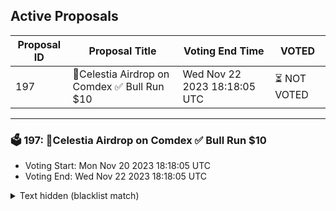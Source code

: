 ## Active Proposals

| Proposal ID | Proposal Title | Voting End Time | VOTED |
|-------------|----------------|-----------------|-------|
| 197 |  💎Celestia Airdrop on Comdex ✅ Bull Run $10  | Wed Nov 22 2023 18:18:05 UTC | ⏳ NOT VOTED |

---

### 🗳 197:  💎Celestia Airdrop on Comdex ✅ Bull Run $10 
- Voting Start: Mon Nov 20 2023 18:18:05 UTC
- Voting End: Wed Nov 22 2023 18:18:05 UTC

<details>
<summary>Text hidden (blacklist match)</summary>
 
</details>
